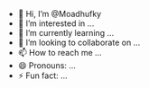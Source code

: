 - 👋 Hi, I’m @Moadhufky
- 👀 I’m interested in ...
- 🌱 I’m currently learning ...
- 💞️ I’m looking to collaborate on ...
- 📫 How to reach me ...
- 😄 Pronouns: ...
- ⚡ Fun fact: ...

<!---
Moadhufky/Moadhufky is a ✨ special ✨ repository because its `README.md` (this file) appears on your GitHub profile.
You can click the Preview link to take a look at your changes.
--->
